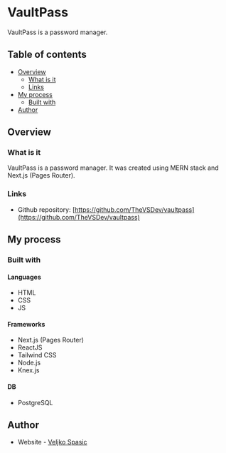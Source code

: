 # VaultPass

VaultPass is a password manager. 

## Table of contents

- [Overview](#overview)
  - [What is it](#what-is-it)
  - [Links](#links)
- [My process](#my-process)
  - [Built with](#built-with)
- [Author](#author)

## Overview

### What is it

VaultPass is a password manager. 
It was created using MERN stack and Next.js (Pages Router).

### Links

- Github repository: [https://github.com/TheVSDev/vaultpass](https://github.com/TheVSDev/vaultpass)

## My process

### Built with

#### Languages
- HTML
- CSS
- JS

#### Frameworks
- Next.js (Pages Router)
- ReactJS
- Tailwind CSS
- Node.js
- Knex.js

#### DB
- PostgreSQL

## Author

- Website - [Veljko Spasic](https://veljko-spasic.rf.gd)
